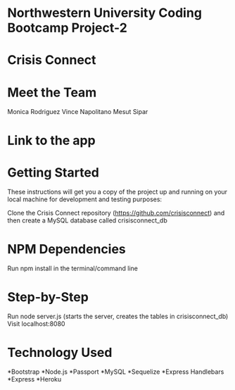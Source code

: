 # Northwestern University Coding Bootcamp Project-2 

# Crisis Connect


# Meet the Team
Monica Rodriguez
Vince Napolitano
Mesut Sipar

# Link to the app



# Getting Started

These instructions will get you a copy of the project up and running on your local machine for development and testing purposes:

Clone the Crisis Connect repository (https://github.com/crisisconnect) and then create a MySQL database called crisisconnect_db

# NPM Dependencies

Run npm install in the terminal/command line


# Step-by-Step

Run node server.js (starts the server, creates the tables in crisisconnect_db)
Visit localhost:8080


# Technology Used

*Bootstrap
*Node.js
*Passport
*MySQL
*Sequelize
*Express Handlebars
*Express
*Heroku
